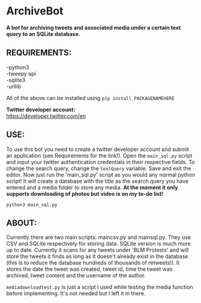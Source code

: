# ArchiveBot
**A bot for archiving tweets and associated media under a certain text query to an SQLite database.**

## REQUIREMENTS:<br/>
-python3<br/>
-tweepy api<br/>
-sqlite3<br/>
-urllib<br/>

All of the above can be installed using ```pip install PACKAGENAMEHERE```

**Twitter developer account:**<br/>
https://developer.twitter.com/en

## USE:<br/>
To use this bot you need to create a twitter developer account and submit an application (see Requirements for the link!). Open the ```main_sql.py``` script and input your twitter authentication credentials in their respective fields. To change the search query, change the ```textQuery``` variable. Save and exit the editor. Now just run the 'main_sql.py' script as you would any normal python script! It will create a database with the title as the search query you have entered and a media folder to store any media. **At the moment it only supports downloading of photos but video is on my to-do list!**
```
python3 main_sql.py
```

## ABOUT:<br/>
Currently there are two main scripts:
maincsv.py and mainsql.py. They use CSV and SQLite respectively for storing data. SQLite version is much more up to date. Currently it scans for any tweets under 'BLM Protests' and will store the tweets it finds as long as it doesn't already exist in the database (this is to reduce the database hundreds of thousands of retweets!). It stores the date the tweet was created, tweet id, time the tweet was archived, tweet content and the username of the author.

```mediadownloadtest.py``` is just a script I used while testing the media function before implementing. It's not needed but I left it in there.
